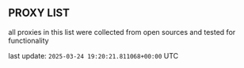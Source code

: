 ## PROXY LIST

all proxies in this list were collected from open sources and tested for functionality

last update: `2025-03-24 19:20:21.811068+00:00` UTC